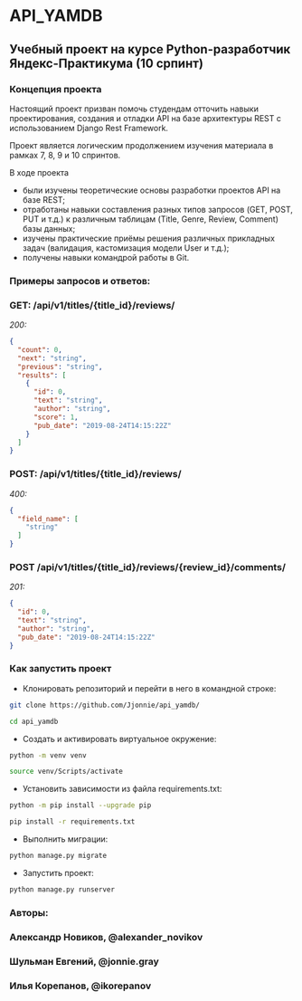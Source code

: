 # API_YAMDB
## Учебный проект на курсе Python-разработчик Яндекс-Практикума (10 српинт)

### Концепция проекта ###
Настоящий проект призван помочь студендам отточить навыки проектирования, создания и отладки API на базе архитектуры REST с использованием Django Rest Framework.

Проект является логическим продолжением изучения материала в рамках 7, 8, 9 и 10 спринтов.

В ходе проекта 
* были изучены теоретические основы разработки проектов API на базе REST;
* отработаны навыки составления разных типов запросов (GET, POST, PUT и т.д.) к различным таблицам (Title, Genre, Review, Comment) базы данных;
* изучены практические приёмы решения различных прикладных задач (валидация, кастомизация модели User и т.д.);
* получены навыки командрой работы в Git.

### Примеры запросов и ответов: ###
### GET: /api/v1/titles/{title_id}/reviews/ ###
*200:* 
```JSON
{
  "count": 0,
  "next": "string",
  "previous": "string",
  "results": [
    {
      "id": 0,
      "text": "string",
      "author": "string",
      "score": 1,
      "pub_date": "2019-08-24T14:15:22Z"
    }
  ]
}
```
### POST: /api/v1/titles/{title_id}/reviews/ ###
*400:* 
```JSON
{
  "field_name": [
    "string"
  ]
}
```
### POST /api/v1/titles/{title_id}/reviews/{review_id}/comments/ ###
*201:*
```JSON
{
  "id": 0,
  "text": "string",
  "author": "string",
  "pub_date": "2019-08-24T14:15:22Z"
}
```

### Как запустить проект ###
* Клонировать репозиторий и перейти в него в командной строке: 
```bash
git clone https://github.com/Jjonnie/api_yamdb/
```
```bash
cd api_yamdb
```
* Cоздать и активировать виртуальное окружение: 
```bash
python -m venv venv
```
```bash
source venv/Scripts/activate
```
* Установить зависимости из файла requirements.txt:

```bash
python -m pip install --upgrade pip 
```
```bash
pip install -r requirements.txt 
```
* Выполнить миграции:
```bash
python manage.py migrate 
```
* Запустить проект:
```bash
python manage.py runserver
```

### Авторы: 
### Александр Новиков, @alexander_novikov
### Шульман Евгений, @jonnie.gray
### Илья Корепанов, @ikorepanov
